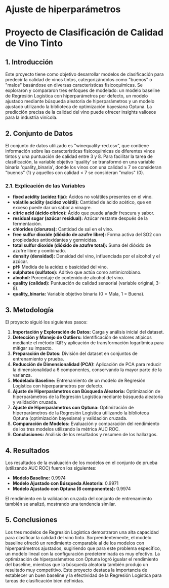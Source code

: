 # Ajuste de hiperparámetros
# Proyecto de Clasificación de Calidad de Vino Tinto

## 1. Introducción

Este proyecto tiene como objetivo desarrollar modelos de clasificación para predecir la calidad de vinos tintos, categorizándolos como "buenos" o "malos" basándose en diversas características fisicoquímicas. Se exploraron y compararon tres enfoques de modelado: un modelo baseline de Regresión Logística con hiperparámetros por defecto, un modelo ajustado mediante búsqueda aleatoria de hiperparámetros y un modelo ajustado utilizando la biblioteca de optimización bayesiana Optuna. La predicción precisa de la calidad del vino puede ofrecer insights valiosos para la industria vinícola.

## 2. Conjunto de Datos

El conjunto de datos utilizado es "winequality-red.csv", que contiene información sobre las características fisicoquímicas de diferentes vinos tintos y una puntuación de calidad entre 3 y 8. Para facilitar la tarea de clasificación, la variable objetivo 'quality' se transformó en una variable binaria 'quality_binaria', donde los vinos con una calidad ≥ 7 se consideran "buenos" (1) y aquellos con calidad < 7 se consideran "malos" (0).

### 2.1. Explicación de las Variables

* **fixed acidity (acidez fija):** Ácidos no volátiles presentes en el vino.
* **volatile acidity (acidez volátil):** Cantidad de ácido acético, que en exceso puede dar un sabor a vinagre.
* **citric acid (ácido cítrico):** Ácido que puede añadir frescura y sabor.
* **residual sugar (azúcar residual):** Azúcar restante después de la fermentación.
* **chlorides (cloruros):** Cantidad de sal en el vino.
* **free sulfur dioxide (dióxido de azufre libre):** Forma activa del SO2 con propiedades antioxidantes y germicidas.
* **total sulfur dioxide (dióxido de azufre total):** Suma del dióxido de azufre libre y combinado.
* **density (densidad):** Densidad del vino, influenciada por el alcohol y el azúcar.
* **pH:** Medida de la acidez o basicidad del vino.
* **sulphates (sulfatos):** Aditivo que actúa como antimicrobiano.
* **alcohol:** Porcentaje de contenido de alcohol del vino.
* **quality (calidad):** Puntuación de calidad sensorial (variable original, 3-8).
* **quality_binaria:** Variable objetivo binaria (0 = Mala, 1 = Buena).

## 3. Metodología

El proyecto siguió los siguientes pasos:

1.  **Importación y Exploración de Datos:** Carga y análisis inicial del dataset.
2.  **Detección y Manejo de Outliers:** Identificación de valores atípicos mediante el método IQR y aplicación de transformación logarítmica para mitigar su impacto.
3.  **Preparación de Datos:** División del dataset en conjuntos de entrenamiento y prueba.
4.  **Reducción de Dimensionalidad (PCA):** Aplicación de PCA para reducir la dimensionalidad a 6 componentes, conservando la mayor parte de la varianza.
5.  **Modelado Baseline:** Entrenamiento de un modelo de Regresión Logística con hiperparámetros por defecto.
6.  **Ajuste de Hiperparámetros con Búsqueda Aleatoria:** Optimización de hiperparámetros de la Regresión Logística mediante búsqueda aleatoria y validación cruzada.
7.  **Ajuste de Hiperparámetros con Optuna:** Optimización de hiperparámetros de la Regresión Logística utilizando la biblioteca Optuna (optimización bayesiana) y validación cruzada.
8.  **Comparación de Modelos:** Evaluación y comparación del rendimiento de los tres modelos utilizando la métrica AUC ROC.
9.  **Conclusiones:** Análisis de los resultados y resumen de los hallazgos.

## 4. Resultados

Los resultados de la evaluación de los modelos en el conjunto de prueba (utilizando AUC ROC) fueron los siguientes:

* **Modelo Baseline:** 0.9974
* **Modelo Ajustado con Búsqueda Aleatoria:** 0.9971
* **Modelo Ajustado con Optuna (6 componentes):** 0.9974

El rendimiento en la validación cruzada del conjunto de entrenamiento también se analizó, mostrando una tendencia similar.

## 5. Conclusiones

Los tres modelos de Regresión Logística demostraron una alta capacidad para clasificar la calidad del vino tinto. Sorprendentemente, el modelo baseline ofreció un rendimiento comparable al de los modelos con hiperparámetros ajustados, sugiriendo que para este problema específico, un modelo lineal con la configuración predeterminada es muy efectivo. La optimización de hiperparámetros con Optuna logró igualar el rendimiento del baseline, mientras que la búsqueda aleatoria también produjo un resultado muy competitivo. Este proyecto destaca la importancia de establecer un buen baseline y la efectividad de la Regresión Logística para tareas de clasificación bien definidas.
